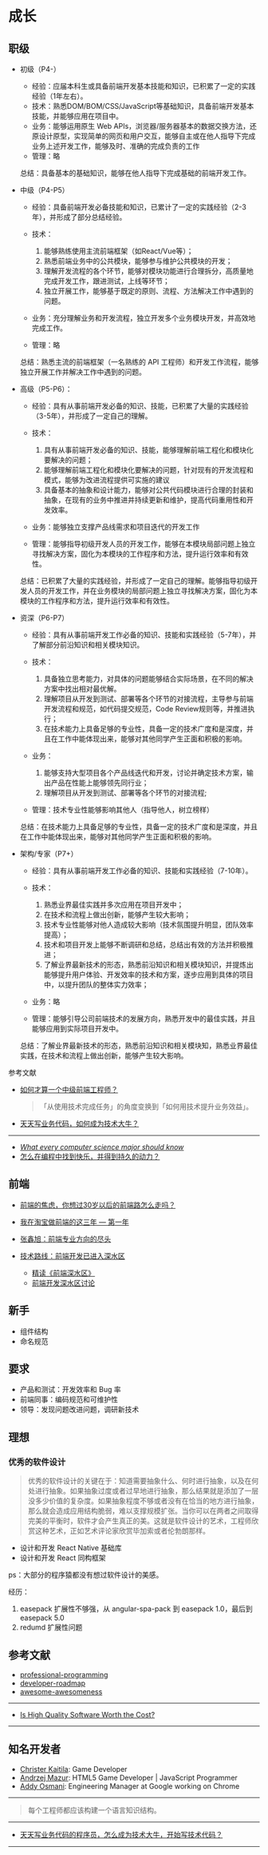 # 成长

## 职级

- 初级（P4-）

    - 经验：应届本科生或具备前端开发基本技能和知识，已积累了一定的实践经验（1年左右）。
    - 技术：熟悉DOM/BOM/CSS/JavaScript等基础知识，具备前端开发基本技能，并能够应用在项目中。
    - 业务：能够运用原生 Web APIs，浏览器/服务器基本的数据交换方法，还原设计原型，实现简单的网页和用户交互，能够自主或在他人指导下完成业务上述开发工作，能够及时、准确的完成负责的工作
    - 管理：略

    总结：具备基本的基础知识，能够在他人指导下完成基础的前端开发工作。

- 中级（P4-P5）

    - 经验：具备前端开发必备技能和知识，已累计了一定的实践经验（2-3年），并形成了部分总结经验。
    - 技术：
    
        1. 能够熟练使用主流前端框架（如React/Vue等）；
        2. 熟悉前端业务中的公共模块，能够参与维护公共模块的开发；
        3. 理解开发流程的各个环节，能够对模块功能进行合理拆分，高质量地完成开发工作，跟进测试，上线等环节；
        4. 独立开展工作，能够基于既定的原则、流程、方法解决工作中遇到的问题。

    - 业务：充分理解业务和开发流程，独立开发多个业务模块开发，并高效地完成工作。
    - 管理：略

    总结：熟悉主流的前端框架（一名熟练的 API 工程师）和开发工作流程，能够独立开展工作并解决工作中遇到的问题。

- 高级（P5-P6）：

    - 经验：具有从事前端开发必备的知识、技能，已积累了大量的实践经验（3-5年），并形成了一定自己的理解。
    - 技术：
    
        1. 具有从事前端开发必备的知识、技能，能够理解前端工程化和模块化要解决的问题；
        2. 能够理解前端工程化和模块化要解决的问题，针对现有的开发流程和模式，能够为改进流程提供可实施的建议
        3. 具备基本的抽象和设计能力，能够对公共代码模块进行合理的封装和抽象，在现有的业务中推进并持续更新和维护，提高代码重用性和开发效率。

    - 业务：能够独立支撑产品线需求和项目迭代的开发工作
    - 管理：能够指导初级开发人员的开发工作，能够在本模块局部问题上独立寻找解决方案，固化为本模块的工作程序和方法，提升运行效率和有效性。

    总结：已积累了大量的实践经验，并形成了一定自己的理解。能够指导初级开发人员的开发工作，并在业务模块的局部问题上独立寻找解决方案，固化为本模块的工作程序和方法，提升运行效率和有效性。

- 资深（P6-P7）

    - 经验：具有从事前端开发工作必备的知识、技能和实践经验（5-7年），并了解部分前沿知识和相关模块知识。
    - 技术：

        1. 具备独立思考能力，对具体的问题能够结合实际场景，在不同的解决方案中找出相对最优解。
        2. 理解项目从开发到测试、部署等各个环节的对接流程，主导参与前端开发流程和规范，如代码提交规范，Code Review规则等，并推进执行；
        3. 在技术能力上具备足够的专业性，具备一定的技术广度和是深度，并且在工作中能体现出来，能够对其他同学产生正面和积极的影响。

    - 业务：
    
        1. 能够支持大型项目各个产品线迭代和开发，讨论并确定技术方案，输出产品在性能上能够领先同行业；
        2. 理解项目从开发到测试、部署等各个环节的对接流程;

    - 管理：技术专业性能够影响其他人（指导他人，树立榜样）

    总结：在技术能力上具备足够的专业性，具备一定的技术广度和是深度，并且在工作中能体现出来，能够对其他同学产生正面和积极的影响。

- 架构/专家（P7+）

    - 经验：具有从事前端开发工作必备的知识、技能和实践经验（7-10年）。
    - 技术：

        1. 熟悉业界最佳实践并多次应用在项目开发中；
        2. 在技术和流程上做出创新，能够产生较大影响； 
        3. 技术专业性能够对他人造成较大影响（技术氛围提升明显，团队效率提高）；
        4. 技术和项目开发上能够不断调研和总结，总结出有效的方法并积极推进；
        5. 了解业界最新技术的形态，熟悉前沿知识和相关模块知识，并提炼出能够提升用户体验、开发效率的技术和方案，逐步应用到具体的项目中，以提升团队的整体实力效率；

    - 业务：略
    - 管理：能够引导公司前端技术的发展方向，熟悉开发中的最佳实践，并且能够应用到实际项目开发中。


    总结：了解业界最新技术的形态，熟悉前沿知识和相关模块知，熟悉业界最佳实践，在技术和流程上做出创新，能够产生较大影响。

参考文献

- [如何才算一个中级前端工程师？](https://www.zhihu.com/question/512071725/answer/2316129914)

    > 「从使用技术完成任务」的角度变换到「如何用技术提升业务效益」。

- [天天写业务代码，如何成为技术大牛？](https://www.runoob.com/w3cnote/how-to-became-tech-giant.html)

---


- *[What every computer science major should know](http://matt.might.net/articles/what-cs-majors-should-know/)*
- [怎么在编程中找到快乐，并得到持久的动力？](https://www.zhihu.com/question/339068307/answer/849583723)

## 前端

- [前端的焦虑，你想过30岁以后的前端路怎么走吗？](https://juejin.im/post/5b124fdd5188257d6c0465da)
- [我在淘宝做前端的这三年 — 第一年](https://zhuanlan.zhihu.com/p/55272391)
- [张鑫旭：前端专业方向的尽头](https://mp.weixin.qq.com/s/eNJSjm0dz5R6V-2I8ZsgDg)
- [技术路线：前端开发已进入深水区](https://www.yuque.com/sxc/front/kvokg4)

    - [精读《前端深水区》](https://github.com/dt-fe/weekly/blob/v2/119.精读《前端深水区》.md)
    - [前端开发深水区讨论](https://github.com/dt-fe/weekly/issues/193)

## 新手

- 组件结构
- 命名规范

## 要求

- 产品和测试：开发效率和 Bug 率
- 前端同事：编码规范和可维护性
- 领导：发现问题改进问题，调研新技术

## 理想

### 优秀的软件设计

> 优秀的软件设计的关键在于：知道需要抽象什么、何时进行抽象，以及在何处进行抽象。如果抽象过度或者过早地进行抽象，那么结果就是添加了一层没多少价值的复杂度。如果抽象程度不够或者没有在恰当的地方进行抽象，那么就会造成应用结构脆弱，难以支撑规模扩张。当你可以在两者之间取得完美的平衡时，软件才会产生真正的美。这就是软件设计的艺术，工程师欣赏这种艺术，正如艺术评论家欣赏毕加索或者伦勃朗那样。

- 设计和开发 React Native 基础库
- 设计和开发 React 同构框架

ps：大部分的程序猿都没有想过软件设计的美感。

经历：

1. easepack 扩展性不够强，从 angular-spa-pack 到 easepack 1.0，最后到 easepack 5.0
2. redumd 扩展性问题

## 参考文献

- [professional-programming](https://github.com/charlax/professional-programming)
- [developer-roadmap](https://github.com/kamranahmedse/developer-roadmap)
- [awesome-awesomeness](https://github.com/bayandin/awesome-awesomeness)

---

- [Is High Quality Software Worth the Cost?](https://martinfowler.com/articles/is-quality-worth-cost.html)

---

## 知名开发者

- [Christer Kaitila](https://mcfunkypants.com/): Game Developer
- [Andrzej Mazur](https://end3r.com/): HTML5 Game Developer | JavaScript Programmer
- [Addy Osmani](https://addyosmani.com): Engineering Manager at Google working on Chrome

---

> 每个工程师都应该构建一个语言知识结构。

---

- [天天写业务代码的程序员，怎么成为技术大牛，开始写技术代码？](https://www.zhihu.com/question/39430220)



---
